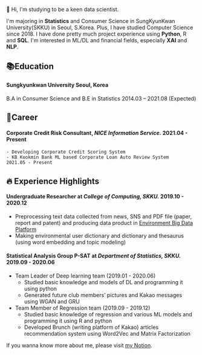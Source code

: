 :wave: Hi, I'm studying to be a keen data scientist. 
  
I'm majoring in **Statistics** and Consumer Science in SungKyunKwan University(SKKU) in Seoul, S.Korea. Plus, I have studied Computer Science since 2018. I have done pretty much project experience using **Python**, R and **SQL**. I'm interested in ML/DL and financial fields, especially **XAI** and **NLP**. <!--Nowdays, I am studying text2image model by myself. -->

## 📚Education
#### **Sungkyunkwan University       Seoul, Korea**
B.A in Consumer Science and B.E in Statistics       2014.03 – 2021.08 (Expected)

## 💼Career
#### **Corporate Credit Risk Consultant, *NICE Information Service.***       2021.04 - Present
    - Developing Corporate Credit Scoring System
    - KB Kookmin Bank ML based Corporate Loan Auto Review System        2021.05 - Present


## :fire: Experience Highlights
#### **Undergraduate Researcher at *College of Computing, SKKU.***       2019.10 - 2020.12
- Preprocessing text data collected from news, SNS and PDF file (paper, report and patent) and producing data product in [Environment Big Data Platform](https://www.bigdata-environment.kr/user/main.do)
- Making environmental user dictionary and dictionary and thesaurus (using word embedding and topic modeling)

#### **Statistical Analysis Group P-SAT at *Department of Statistics, SKKU.***        2019.09 - 2020.06
  - Team Leader of Deep learning team (2019.01 - 2020.06)
    - Studied basic knowledge and models of DL and programming it using python
    - Generated future club members’ pictures and Kakao messages using WGAN and GRU
  - Team Member of Regression team (2019.09 - 2019.12)
    - Studied basic knowledge of regression and various ML models and programming it using R and python
    - Developed Brunch (writing platform of Kakao) articles recommendation system using Word2Vec and Matrix Factorization

If you wanna know more about me, please visit [my Notion](https://bit.ly/3bI1w6y).

<!--
**circle-sphere/circle-sphere** is a ✨ _special_ ✨ repository because its `README.md` (this file) appears on your GitHub profile.
Here are some ideas to get you started:

- 🔭 I’m currently working on ...
- 🌱 I’m currently learning ...
- 👯 I’m looking to collaborate on ...
- 🤔 I’m looking for help with ...
- 💬 Ask me about ...
- 📫 How to reach me: ...
- 😄 Pronouns: ...
- ⚡ Fun fact: ...
-->
